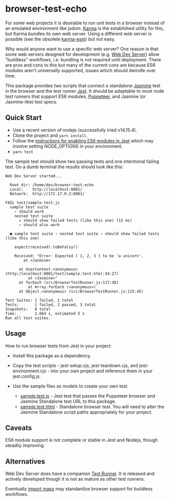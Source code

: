 # browser-test-echo
For some web projects it is desirable to run unit tests in a browser instead
of an emulated environment like jsdom.
[Karma](https://karma-runner.github.io/latest/index.html) is the established
utility for this, but Karma bundles its own web server. Using a different
web server is possible (see the obsolete
[karma-esm](https://github.com/open-wc/open-wc/tree/master/packages/karma-esm))
but not easy.

Why would anyone want to use a specific web server? One reason is that some
web servers designed for development (e.g.
[Web Dev Server](https://modern-web.dev/docs/dev-server/overview/))
allow "buildless" workflows, i.e. bundling is not required until deployment.
There are pros and cons to this but many of the current cons are because
ES6 modules aren't universally supported, issues which should dwindle over
time.

This package provides two scripts that connect a standalone
[Jasmine](https://jasmine.github.io/pages/docs_home.html)
test in the browser and the test runner
[Jest](https://jestjs.io/).
It should be adaptable to most node test runners that support ES6 modules,
[Puppeteer](https://developers.google.com/web/tools/puppeteer),
and Jasmine (or Jasmine-like) test specs.

## Quick Start
* Use a recent version of nodejs (successfully tried v14.15.4).
* Clone the project and `yarn install`.
* Follow the
[instructions for enabling ES6 modules in Jest](https://jestjs.io/docs/en/ecmascript-modules)
which may involve setting NODE_OPTIONS in your environment.
* `yarn test`

The sample test should show two passing tests and one intentional
failing test. On a dumb terminal the results should look like this:
```
Web Dev Server started...

  Root dir: /home/dev/browser-test-echo
  Local:    http://localhost:8001/
  Network:  http://172.17.0.2:8001/

FAIL test/sample.test.js
  sample test suite
    ✓ should work
    nested test suite
      ✕ should show failed tests (like this one) (13 ms)
      ✓ should also work

  ● sample test suite › nested test suite › should show failed tests (like this one)

    expect(received).toBeFalsy()

    Received: "Error: Expected [ 1, 2, 3 ] to be 'a unicorn'.
        at <Jasmine>

      at UserContext.<anonymous> (http:/localhost:8001/test/sample.test.html:34:27)
          at <Jasmine>"
      at forEach (src/BrowserTestRunner.js:117:38)
          at Array.forEach (<anonymous>)
      at Object.<anonymous> (src/BrowserTestRunner.js:115:45)

Test Suites: 1 failed, 1 total
Tests:       1 failed, 2 passed, 3 total
Snapshots:   0 total
Time:        2.664 s, estimated 5 s
Ran all test suites.
```

## Usage
How to run browser tests from Jest in your project:

* Install this package as a dependency.

* Copy the test scripts - 
jest-setup.cjs, jest-teardown.cjs, and jest-environment.cjs -
into your own project and reference them in your jest.config.js.

* Use the sample files as models to create your own test.
   * [sample.test.js](https://github.com/rhashimoto/browser-test-echo/blob/master/test/sample.test.js) - Jest test that passes the Puppeteer browser and Jasmine Standalone test URL to this package.
   * [sample.test.html](https://github.com/rhashimoto/browser-test-echo/blob/master/test/sample.test.html) - Standalone browser test. You will need to alter the Jasmine Standalone script paths appropriately for your project.

## Caveats
ES6 module support is not complete or stable in Jest and Nodejs,
though steadily improving.

## Alternatives
Web Dev Server does have a companion
[Test Runner](https://modern-web.dev/docs/test-runner/overview/).
It is released and actively developed though it is not as mature as other
test runners.

Eventually [import maps](https://github.com/WICG/import-maps)
may standardize browser support for buildless workflows.
